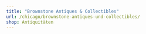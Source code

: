 ```yaml
---
title: "Brownstone Antiques & Collectibles"
url: /chicago/brownstone-antiques-und-collectibles/
shop: Antiquitäten
---
```

